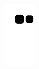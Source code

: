 ![snake gif](https://github.com/ohntrebor/ohntrebor/blob/output/github-contribution-grid-snake.svg)
